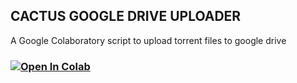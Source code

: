 ## CACTUS GOOGLE DRIVE UPLOADER
A Google Colaboratory script to upload torrent files to google drive

### [![Open In Colab](https://colab.research.google.com/assets/colab-badge.svg)](https://colab.research.google.com/gist/hv33y/da4620c007536873c94e8e549d131987/cactus_gd_uploader.ipynb)
